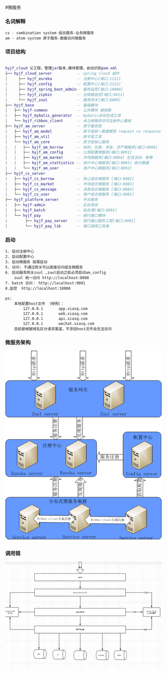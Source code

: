 #微服务

### 名词解释
    cs - combination system 组合服务-业务微服务
    am - atom system 原子服务-数据访问微服务
    
    
### 项目结构


``` lua

hyjf_cloud 父工程，管理jar版本,模块管理，自动识别pom.xml
├── hyjf_cloud_server           -- spring cloud 组件
|     ├── hyjf_eureka           -- 注册中心[端口:1111]
|     ├── hyjf_config           -- 配置中心[端口:2222]
|     ├── hyjf_spring_boot_admin-- 服务监控[端口:18080]
|     ├── hyjf_zipkin           -- 全链路监控[端口:9411]
|     └── hyjf_zuul             -- 服务网关[端口:8080]
├── hyjf_base                   -- 基础模块
|   ├── hyjf-common             -- 公共模块 被依赖
|   ├── hyjf_mybatis_generator  -- mybatis自动生成工具
|   └── hyjf_ribbon_client      -- 未注册服务访问注册中心基础
├── hyjf_am_server              -- 原子服务层
|   ├── hyjf_am_model           -- 原子层统一数据模型 request vo response
|   ├── hyjf_am_util            -- 原子层工具
|   └── hyjf_am_core            -- 原子层核心服务
|   |   ├── hyjf_am_borrow      -- 标的、交易、资金、资产微服务[端口:8096]
|   |   ├── hyjf_am_config      -- 公用配置微服务[端口:8091]
|   |   ├── hyjf_am_market      -- 市场微服务[端口:8094] 包含活动、券等
|   |   ├── hyjf_am_stattistics -- 统计中心微服务[端口:8095] 统计数据
|   |   └── hyjf_am_user        -- 用户中心微服务[端口:8092]
├── hyjf_cs_server
|   ├── hyjf_cs_borrow          -- 核心组合微服务 [端口:8082] 
|   ├── hyjf_cs_market          -- 市场组合微服务 [端口:8083] 
|   ├── hyjf_cs_message         -- 消息组合微服务 [端口:8084] 
|   └── hyjf_cs_user            -- 用户组合微服务 [端口:8081] 
├── hyjf_platform_server        -- 平台服务
|   ├── hyjf-admin              -- 后台系统
|   ├── hyjf_batch              -- 批处理[端口:9091]
|   └── hyjf_pay                -- 银行接口模块
|        ├── hyjf_pay_server    -- 银行接口服务工程[端口:9092]
|        └── hyjf_pay_lib       -- 接口调用工具类

```

### 启动
    1. 启动注册中心 
    2. 启动配置中心 
    3. 启动微服务 按需启动
    5. 访问: 不通过网关可以直接访问组合微服务
    6. 启动服务网关zuul ,zuul启动之前必须启动am_config
        zuul 统一访问 http://localhost:8080
    7. batch 访问： http://localhost:9091
    8.监控  http://localhost:18080
    
    ps:
        本地配置host文件 （样例）：
            127.0.0.1       app.xiasq.com
            127.0.0.1       web.xiasq.com
            127.0.0.1       api.xiasq.com
            127.0.0.1       wechat.xiasq.com
        目前是根据域名区分请求渠道，不添加host文件会无法访问  
        
### 微服务架构
   ![调用链](pic2.png)    
       
### 调用链
   ![调用链](pic1.png)
   